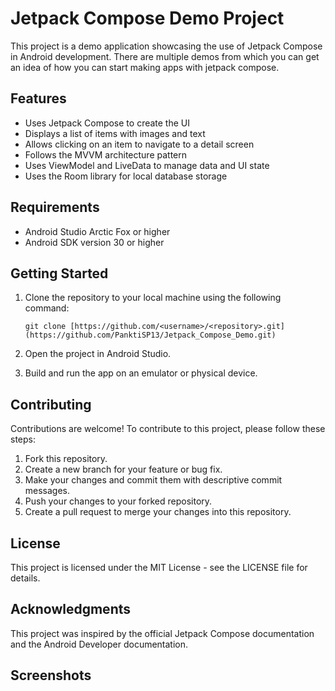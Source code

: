 # Jetpack Compose Demo Project

This project is a demo application showcasing the use of Jetpack Compose in Android development. 
There are multiple demos from which you can get an idea of how you can start making apps with jetpack compose.

## Features

- Uses Jetpack Compose to create the UI
- Displays a list of items with images and text
- Allows clicking on an item to navigate to a detail screen
- Follows the MVVM architecture pattern
- Uses ViewModel and LiveData to manage data and UI state
- Uses the Room library for local database storage

## Requirements

- Android Studio Arctic Fox or higher
- Android SDK version 30 or higher

## Getting Started

1. Clone the repository to your local machine using the following command:

   ```
   git clone [https://github.com/<username>/<repository>.git](https://github.com/PanktiSP13/Jetpack_Compose_Demo.git)
   ```
   
2. Open the project in Android Studio.
3. Build and run the app on an emulator or physical device.

## Contributing

Contributions are welcome! To contribute to this project, please follow these steps:

1. Fork this repository.
2. Create a new branch for your feature or bug fix.
3. Make your changes and commit them with descriptive commit messages.
4. Push your changes to your forked repository.
5. Create a pull request to merge your changes into this repository.

## License

This project is licensed under the MIT License - see the LICENSE file for details.

## Acknowledgments

This project was inspired by the official Jetpack Compose documentation and the Android Developer documentation. 

## Screenshots
